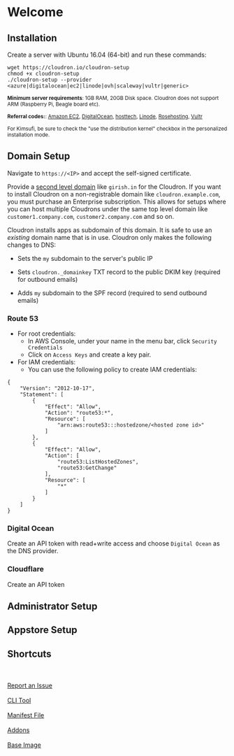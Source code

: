 # Welcome

## Installation

Create a server with Ubuntu 16.04 (64-bit) and run these commands:
```
wget https://cloudron.io/cloudron-setup
chmod +x cloudron-setup
./cloudron-setup --provider <azure|digitalocean|ec2|linode|ovh|scaleway|vultr|generic>
```

<small>**Minimum server requirements**: 1GB RAM, 20GB Disk space. Cloudron does not support ARM
(Raspberry Pi, Beagle board etc).</small>

<small>**Referral codes:**: [Amazon EC2](https://aws.amazon.com/ec2/), [DigitalOcean](https://m.do.co/c/933831d60a1e),
[hosttech](https://www.hosttech.ch/?promocode=53619290), [Linode](https://www.linode.com/?r=f68d816692c49141e91dd4cef3305da457ac0f75),
[Rosehosting](https://secure.rosehosting.com/clientarea/?affid=661), [Vultr](http://www.vultr.com/?ref=7110116-3B)
</small>

<small>For Kimsufi, be sure to check the "use the distribution kernel" checkbox in the personalized installation mode.</small>

## Domain Setup

Navigate to `https://<IP>` and accept the self-signed certificate.

Provide a [second level domain](https://en.wikipedia.org/wiki/Second-level_domain) like `girish.in`
for the Cloudron. If you want to install Cloudron on a non-registrable domain like `cloudron.example.com`,
you must purchase an Enterprise subscription. This allows for setups where you can host
multiple Cloudrons under the same top level domain like `customer1.company.com`,
`customer2.company.com` and so on.

Cloudron installs apps as subdomain of this domain. It is safe to use an 
_existing_ domain name that is in use. Cloudron only makes the following changes to DNS:

*   Sets the `my` subdomain to the server's public IP

*   Sets `cloudron._domainkey` TXT record to the public DKIM key (required for outbound emails)

*   Adds `my` subdomain to the SPF record (required to send outbound emails)

### Route 53

* For root credentials:
  * In AWS Console, under your name in the menu bar, click `Security Credentials`
  * Click on `Access Keys` and create a key pair.
* For IAM credentials:
    * You can use the following policy to create IAM credentials:

```
{
    "Version": "2012-10-17",
    "Statement": [
        {
            "Effect": "Allow",
            "Action": "route53:*",
            "Resource": [
                "arn:aws:route53:::hostedzone/<hosted zone id>"
            ]
        },
        {
            "Effect": "Allow",
            "Action": [
                "route53:ListHostedZones",
                "route53:GetChange"
            ],
            "Resource": [
                "*"
            ]
        }
    ]
}
```

### Digital Ocean

Create an API token with read+write access and choose `Digital Ocean` as the DNS provider.

### Cloudflare

Create an API token

## Administrator Setup

## Appstore Setup

## Shortcuts

<div class="shortcuts">
<a href="https://git.cloudron.io/cloudron/box/issues" target="_blank">
    <br/><i class="fa fa-bug fa-3x"></i><br/>
    Report an Issue
</a><a href="/knowledge-base/CLI/">
    <br/><i class="fa fa-terminal fa-3x"></i><br/>
    CLI Tool
</a><a href="/references/manifest/">
    <br/><i class="fa fa-file-text-o fa-3x"></i><br/>
    Manifest File
</a><a href="/references/addons/">
    <br/><i class="fa fa-puzzle-piece fa-3x"></i><br/>
    Addons
</a><a href="/references/baseimage/">
    <br/><i class="fa fa-dot-circle-o fa-3x"></i><br/>
    Base Image
</a>
</div>
